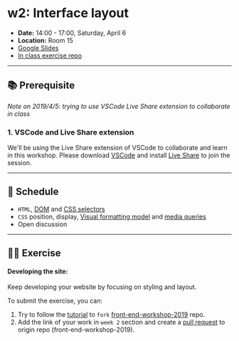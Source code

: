 # w2: Interface layout

- **Date:** 14:00 - 17:00, Saturday, April 6
- **Location:** Room 15
- [Google Slides](https://docs.google.com/presentation/d/1SVRW3YBz7Nrhw1m9Rrhcn7c7qUGP34urjvXKbIbwkKY/edit?usp=sharing)
- [In class exercise repo](https://github.com/coding-bridge/front-end-workshop_examples/tree/master/css-layout)

---

## 📚 Prerequisite

*Note on 2019/4/5: trying to use VSCode Live Share extension to collaborate in class*

### 1. VSCode and Live Share extension

We'll be using the Live Share extension of VSCode to collaborate and learn in this workshop. Please download [VSCode](https://visualstudio.microsoft.com/free-developer-offers/) and install [Live Share](https://marketplace.visualstudio.com/items?itemName=ms-vsliveshare.vsliveshare) to join the session.

---

## 📍 Schedule

- `HTML`, [DOM](https://developers.google.com/web/fundamentals/performance/critical-rendering-path/constructing-the-object-model) and [CSS selectors](https://developer.mozilla.org/en-US/docs/Web/CSS/CSS_Selectors)
- `CSS` position, display, [Visual formatting model](https://developer.mozilla.org/en-US/docs/Web/CSS/Visual_formatting_model) and [media queries](https://developer.mozilla.org/en-US/docs/Web/CSS/Media_Queries/Using_media_queries)
- Open discussion

---

## 👩‍💻 Exercise

#### Developing the site:

Keep developing your website by focusing on styling and layout.

To submit the exercise, you can:

1. Try to follow the [tutorial](https://guides.github.com/activities/forking/) to `fork` [front-end-workshop-2019](https://github.com/coding-bridge/front-end-workshop-2019) repo.
2. Add the link of your work in `week 2` section and create a [pull request](https://help.github.com/en/articles/creating-a-pull-request) to origin repo (front-end-workshop-2019).